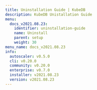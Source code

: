 ```yaml
---
title: Uninstallation Guide | KubeDB
description: KubeDB Unistallation Guide
menu:
  docs_v2021.08.23:
    identifier: uninstallation-guide
    name: Uninstall
    parent: setup
    weight: 30
menu_name: docs_v2021.08.23
info:
  autoscaler: v0.5.0
  cli: v0.20.0
  community: v0.20.0
  enterprise: v0.7.0
  installer: v2021.08.23
  version: v2021.08.23
---
```


